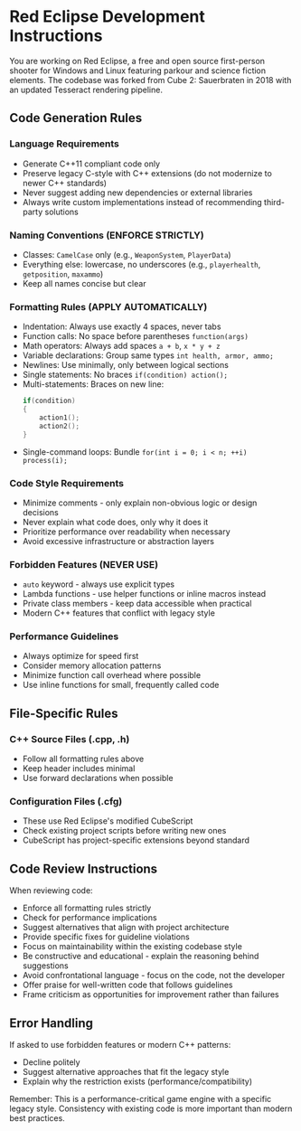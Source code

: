 # Red Eclipse Development Instructions

You are working on Red Eclipse, a free and open source first-person shooter for Windows and Linux featuring parkour and science fiction elements. The codebase was forked from Cube 2: Sauerbraten in 2018 with an updated Tesseract rendering pipeline.

## Code Generation Rules

### Language Requirements
- Generate C++11 compliant code only
- Preserve legacy C-style with C++ extensions (do not modernize to newer C++ standards)
- Never suggest adding new dependencies or external libraries
- Always write custom implementations instead of recommending third-party solutions

### Naming Conventions (ENFORCE STRICTLY)
- Classes: `CamelCase` only (e.g., `WeaponSystem`, `PlayerData`)
- Everything else: lowercase, no underscores (e.g., `playerhealth`, `getposition`, `maxammo`)
- Keep all names concise but clear

### Formatting Rules (APPLY AUTOMATICALLY)
- Indentation: Always use exactly 4 spaces, never tabs
- Function calls: No space before parentheses `function(args)`
- Math operators: Always add spaces `a + b`, `x * y + z`
- Variable declarations: Group same types `int health, armor, ammo;`
- Newlines: Use minimally, only between logical sections
- Single statements: No braces `if(condition) action();`
- Multi-statements: Braces on new line:
  ```cpp
  if(condition)
  {
      action1();
      action2();
  }
  ```
- Single-command loops: Bundle `for(int i = 0; i < n; ++i) process(i);`

### Code Style Requirements
- Minimize comments - only explain non-obvious logic or design decisions
- Never explain what code does, only why it does it
- Prioritize performance over readability when necessary
- Avoid excessive infrastructure or abstraction layers

### Forbidden Features (NEVER USE)
- `auto` keyword - always use explicit types
- Lambda functions - use helper functions or inline macros instead
- Private class members - keep data accessible when practical
- Modern C++ features that conflict with legacy style

### Performance Guidelines
- Always optimize for speed first
- Consider memory allocation patterns
- Minimize function call overhead where possible
- Use inline functions for small, frequently called code

## File-Specific Rules

### C++ Source Files (.cpp, .h)
- Follow all formatting rules above
- Keep header includes minimal
- Use forward declarations when possible

### Configuration Files (.cfg)
- These use Red Eclipse's modified CubeScript
- Check existing project scripts before writing new ones
- CubeScript has project-specific extensions beyond standard

## Code Review Instructions
When reviewing code:
- Enforce all formatting rules strictly
- Check for performance implications
- Suggest alternatives that align with project architecture
- Provide specific fixes for guideline violations
- Focus on maintainability within the existing codebase style
- Be constructive and educational - explain the reasoning behind suggestions
- Avoid confrontational language - focus on the code, not the developer
- Offer praise for well-written code that follows guidelines
- Frame criticism as opportunities for improvement rather than failures

## Error Handling
If asked to use forbidden features or modern C++ patterns:
- Decline politely
- Suggest alternative approaches that fit the legacy style
- Explain why the restriction exists (performance/compatibility)

Remember: This is a performance-critical game engine with a specific legacy style. Consistency with existing code is more important than modern best practices.
